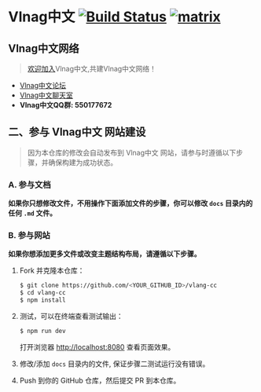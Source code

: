 # Vlnag中文 [![Build Status](https://dev.azure.com/kriry0841/vlang-cc/_apis/build/status/vlang-cc.vlang-cc?branchName=master)](https://dev.azure.com/kriry0841/vlang-cc/_build/latest?definitionId=1&branchName=master) [![matrix](https://about.riot.im/images/favicon-32.png)](https://riot.im/app/#/room/#vlang-cc:matrix.org)

## Vlnag中文网络

> [欢迎加入](https://github.com/vlang-cc/Important/issues/1)Vlnag中文,共建Vlnag中文网络！

- [Vlnag中文论坛](http://ouisrc.xyz/a/community/vlang)
- [Vlnag中文聊天室](https://riot.im/app/#/room/#vlang-cc:matrix.org)
- **Vlnag中文QQ群: 550177672**


## 二、参与 Vlnag中文 网站建设

> 因为本仓库的修改会自动发布到 Vlnag中文 网站，请参与时遵循以下步骤，并确保构建为成功状态。

### A. 参与文档

**如果你只想修改文件，不用操作下面添加文件的步骤，你可以修改 `docs` 目录内的任何 `.md` 文件。**

### B. 参与网站

**如果你想添加更多文件或改变主题结构布局，请遵循以下步骤。**

1. Fork 并克隆本仓库：

    ```bash
    $ git clone https://github.com/<YOUR_GITHUB_ID>/vlang-cc
    $ cd vlang-cc
    $ npm install
    ```

2. 测试，可以在终端查看测试输出：

    ```bash
    $ npm run dev
    ```

    打开浏览器 <http://localhost:8080> 查看页面效果。

3. 修改/添加 `docs` 目录内的文件, 保证步骤二测试运行没有错误。

4. Push 到你的 GitHub 仓库，然后提交 PR 到本仓库。

